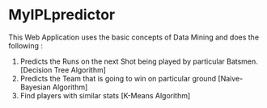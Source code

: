 # MyIPLpredictor

  This Web Application uses the basic concepts of Data Mining and does the following :
  1. Predicts the Runs on the next Shot being played by particular Batsmen. [Decision Tree Algorithm]
  2. Predicts the Team that is going to win on particular ground [Naive-Bayesian Algorithm]
  3. Find players with similar stats [K-Means Algorithm]
